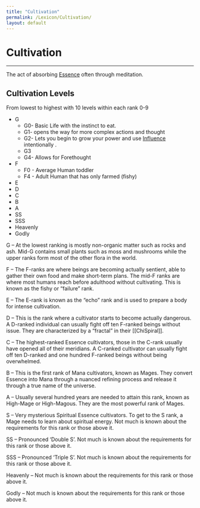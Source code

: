 ```yaml
---
title: "Cultivation"
permalink: /Lexicon/Cultivation/
layout: default
---
```

# Cultivation 
---
The act of absorbing [Essence](_Lexicon/Essence.md) often through meditation.

## Cultivation Levels
From lowest to highest with 10 levels within each rank 0-9
- G
	- G0- Basic Life with the instinct to eat.
	- G1- opens the way for more complex actions and thought
	- G2- Lets you begin to grow your power and use [Influence](_Lexicon/Influence.md) intentionally .
	- G3
	- G4- Allows for Forethought 
- F
	- F0 - Average Human toddler
	- F4 - Adult Human that has only farmed (fishy)
- E
- D
- C
- B
- A
- SS
- SSS
- Heavenly 
- Godly



G – At the lowest ranking is mostly non-organic matter such as rocks and ash. Mid-G contains small plants such as moss and mushrooms while the upper ranks form most of the other flora in the world.

F – The F-ranks are where beings are becoming actually sentient, able to gather their own food and make short-term plans. The mid-F ranks are where most humans reach before adulthood without cultivating. This is known as the fishy or “failure” rank.

E – The E-rank is known as the “echo” rank and is used to prepare a body for intense cultivation.

D – This is the rank where a cultivator starts to become actually dangerous. A D-ranked individual can usually fight off ten F-ranked beings without issue. They are characterized by a “fractal” in their [[ChiSpiral]].

C – The highest-ranked Essence cultivators, those in the C-rank usually have opened all of their meridians. A C-ranked cultivator can usually fight off ten D-ranked and one hundred F-ranked beings without being overwhelmed.

B – This is the first rank of Mana cultivators, known as Mages. They convert Essence into Mana through a nuanced refining process and release it through a true name of the universe.

A – Usually several hundred years are needed to attain this rank, known as High-Mage or High-Magous. They are the most powerful rank of Mages.

S – Very mysterious Spiritual Essence cultivators. To get to the S rank, a Mage needs to learn about spiritual energy. Not much is known about the requirements for this rank or those above it. 

SS – Pronounced ‘Double S’. Not much is known about the requirements for this rank or those above it.

SSS – Pronounced ‘Triple S’. Not much is known about the requirements for this rank or those above it.

Heavenly – Not much is known about the requirements for this rank or those above it.

Godly – Not much is known about the requirements for this rank or those above it.